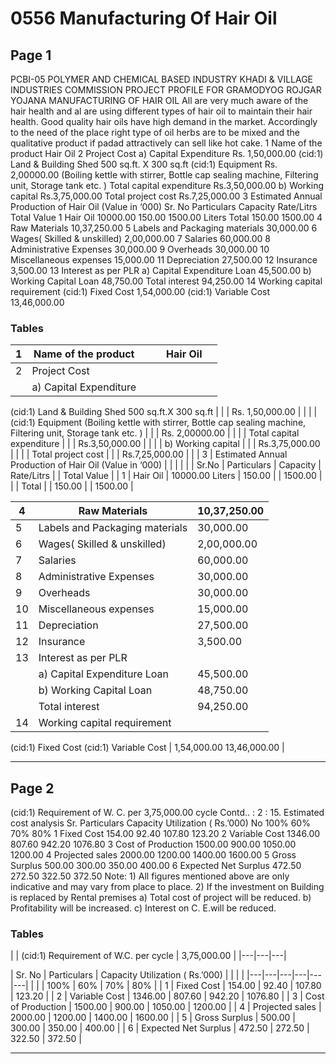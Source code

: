 # 0556 Manufacturing Of Hair Oil

## Page 1

PCBI-05 POLYMER AND CHEMICAL BASED INDUSTRY KHADI & VILLAGE INDUSTRIES COMMISSION PROJECT PROFILE FOR GRAMODYOG ROJGAR YOJANA MANUFACTURING OF HAIR OIL All are very much aware of the hair health and al are using different types of hair oil to maintain their hair health. Good quality hair oils have high demand in the market. Accordingly to the need of the place right type of oil herbs are to be mixed and the qualitative product if padad attractively can sell like hot cake. 1 Name of the product Hair Oil 2 Project Cost a) Capital Expenditure Rs. 1,50,000.00 (cid:1) Land & Building Shed 500 sq.ft. X 300 sq.ft (cid:1) Equipment Rs. 2,00000.00 (Boiling kettle with stirrer, Bottle cap sealing machine, Filtering unit, Storage tank etc. ) Total capital expenditure Rs.3,50,000.00 b) Working capital Rs.3,75,000.00 Total project cost Rs.7,25,000.00 3 Estimated Annual Production of Hair Oil (Value in ‘000) Sr. No Particulars Capacity Rate/Litrs Total Value 1 Hair Oil 10000.00 150.00 1500.00 Liters Total 150.00 1500.00 4 Raw Materials 10,37,250.00 5 Labels and Packaging materials 30,000.00 6 Wages( Skilled & unskilled) 2,00,000.00 7 Salaries 60,000.00 8 Administrative Expenses 30,000.00 9 Overheads 30,000.00 10 Miscellaneous expenses 15,000.00 11 Depreciation 27,500.00 12 Insurance 3,500.00 13 Interest as per PLR a) Capital Expenditure Loan 45,500.00 b) Working Capital Loan 48,750.00 Total interest 94,250.00 14 Working capital requirement (cid:1) Fixed Cost 1,54,000.00 (cid:1) Variable Cost 13,46,000.00

### Tables

| 1 | Name of the product |  |  | Hair Oil |  |
|---|---|---|---|---|---|
| 2 | Project Cost |  |  |  |  |
|  | a) Capital Expenditure
(cid:1)
Land & Building Shed 500 sq.ft.X 300 sq.ft |  |  | Rs. 1,50,000.00 |  |
|  | (cid:1)
Equipment
(Boiling kettle with stirrer, Bottle cap sealing machine,
Filtering unit, Storage tank etc. ) |  |  | Rs. 2,00000.00 |  |
|  | Total capital expenditure |  |  | Rs.3,50,000.00 |  |
|  | b) Working capital |  |  | Rs.3,75,000.00 |  |
|  | Total project cost |  |  | Rs.7,25,000.00 |  |
| 3 | Estimated Annual Production of Hair Oil (Value in ‘000) |  |  |  |  |
| Sr.No | Particulars | Capacity | Rate/Litrs |  | Total Value |
| 1 | Hair Oil | 10000.00
Liters | 150.00 |  | 1500.00 |
|  | Total |  | 150.00 |  | 1500.00 |

| 4 | Raw Materials | 10,37,250.00 |
|---|---|---|
| 5 | Labels and Packaging materials | 30,000.00 |
| 6 | Wages( Skilled & unskilled) | 2,00,000.00 |
| 7 | Salaries | 60,000.00 |
| 8 | Administrative Expenses | 30,000.00 |
| 9 | Overheads | 30,000.00 |
| 10 | Miscellaneous expenses | 15,000.00 |
| 11 | Depreciation | 27,500.00 |
| 12 | Insurance | 3,500.00 |
| 13 | Interest as per PLR |  |
|  | a) Capital Expenditure Loan | 45,500.00 |
|  | b) Working Capital Loan | 48,750.00 |
|  | Total interest | 94,250.00 |
| 14 | Working capital requirement
(cid:1)
Fixed Cost
(cid:1)
Variable Cost | 1,54,000.00
13,46,000.00 |

---

## Page 2

(cid:1) Requirement of W. C. per 3,75,000.00 cycle Contd.. : 2 : 15. Estimated cost analysis Sr. Particulars Capacity Utilization ( Rs.’000) No 100% 60% 70% 80% 1 Fixed Cost 154.00 92.40 107.80 123.20 2 Variable Cost 1346.00 807.60 942.20 1076.80 3 Cost of Production 1500.00 900.00 1050.00 1200.00 4 Projected sales 2000.00 1200.00 1400.00 1600.00 5 Gross Surplus 500.00 300.00 350.00 400.00 6 Expected Net Surplus 472.50 272.50 322.50 372.50 Note: 1) All figures mentioned above are only indicative and may vary from place to place. 2) If the investment on Building is replaced by Rental premises a) Total cost of project will be reduced. b) Profitability will be increased. c) Interest on C. E.will be reduced.

### Tables

|  | (cid:1)
Requirement of W.C. per
cycle | 3,75,000.00 |
|---|---|---|

| Sr.
No | Particulars | Capacity Utilization ( Rs.’000) |  |  |  |
|---|---|---|---|---|---|
|  |  | 100% | 60% | 70% | 80% |
| 1 | Fixed Cost | 154.00 | 92.40 | 107.80 | 123.20 |
| 2 | Variable Cost | 1346.00 | 807.60 | 942.20 | 1076.80 |
| 3 | Cost of Production | 1500.00 | 900.00 | 1050.00 | 1200.00 |
| 4 | Projected sales | 2000.00 | 1200.00 | 1400.00 | 1600.00 |
| 5 | Gross Surplus | 500.00 | 300.00 | 350.00 | 400.00 |
| 6 | Expected Net Surplus | 472.50 | 272.50 | 322.50 | 372.50 |

---
